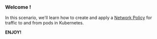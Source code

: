 
<br>

### Welcome !

In this scenario, we'll learn how to create and apply a [Network Policy](https://kubernetes.io/docs/concepts/services-networking/network-policies/) for traffic to and from pods in Kubernetes.

**ENJOY!**
